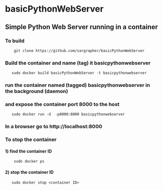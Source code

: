 # basicPythonWebServer
## Simple Python Web Server running in a container

### To build

```    git clone https://github.com/sargrapher/basicPythonWebServer```

### Build the container and name (tag) it basicpythonwebserver 

```   sudo docker build basicPythonWebServer -t basicpythonwebserver```

### run the container named (tagged) basicpythonwebserver in the background (daemon)
### and expose the container port 8000 to the host

```   sudo docker run -d  -p8000:8000 basicpythonwebserver```

### In a browser go to http://localhost:8000

### To stop the container
#### 1) find the container ID

```    sudo docker ps```

#### 2) stop the container ID

```   sudo docker stop <container ID>```
